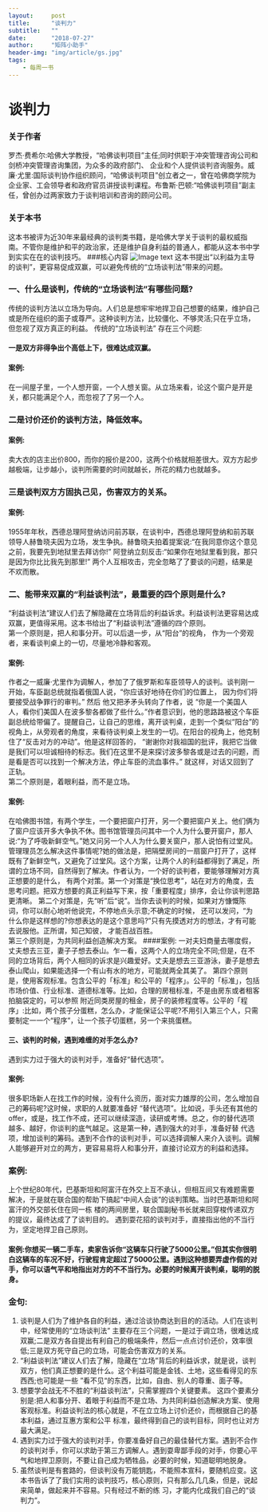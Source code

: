 ```yaml
---
layout:     post
title:      "谈判力"
subtitle:   ""
date:       "2018-07-27"
author:     "矩阵小助手"
header-img: "img/article/gs.jpg"
tags:
    - 每周一书
---
```


# 谈判力


### 关于作者
罗杰·费希尔:哈佛⼤学教授，“哈佛谈判项目”主任;同时供职于冲突管理咨询公司和剑桥冲突管理咨询集团，为众多的政府部门、 企业和个人提供谈判咨询服务。威廉·尤里:国际谈判协作组织顾问，“哈佛谈判项⽬”创⽴者之一，曾在哈佛商学院为企业家、⼯会领导者和政府官员讲授谈判课程。布鲁斯·巴顿:“哈佛谈判项⽬”副主任，曾创办过两家致力于谈判培训和咨询的顾问公司。
### 关于本书
这本书被评为近30年来最经典的谈判类书籍，是哈佛⼤学关于谈判的最权威指南。不管你是维护和平的政治家，还是维护自身利益的普通人，都能从这本书中学到实实在在的谈判技巧。
###核⼼内容
![Image text](http://p9n1bl5yn.bkt.clouddn.com/WX20180720-163106@2x.png)
这本书提出“以利益为主导的谈判”，更容易促成双赢，可以避免传统的“⽴场谈判法”带来的问题。
### ⼀、什么是谈判，传统的“⽴场谈判法”有哪些问题?
传统的谈判方法以立场为导向。⼈们总是想牢牢地捍卫⾃己想要的结果，维护⾃己或是所在组织的⾯子或尊严。这种谈判⽅法，比较僵化、不够灵活;只在乎立场，但忽视了双⽅真正的利益。
传统的“⽴场谈判法” 存在三个问题:
#### ⼀是双⽅⾮得争出个⾼低上下，很难达成双赢。
#### 案例:
在⼀间屋⼦里，⼀个⼈想开窗，⼀个人想关窗。从⽴场来看，论这个窗户是开是关，都只能满⾜个人，⽽忽视了了另一个人。
### 二是讨价还价的谈判⽅法，降低效率。
#### 案例:
卖大⾐的店主出价800，⽽你的报价是200，这两个价格就相差很大。双⽅方起步越极端，让步越小，谈判所需要的时间就越长，所花的精力也就越多。
### 三是谈判双⽅方固执⼰见，伤害双方的关系。
#### 案例:
1955年年秋，⻄德总理阿登纳访问前苏联，在谈判中，⻄德总理阿登纳和前苏联领导人赫鲁晓夫因为⽴场，发⽣争执。赫鲁晓夫拍着提案说:“在我同意你这个意见之前，我要先到地狱⾥去拜访你!” 阿登纳⽴刻反击:“如果你在地狱里看到我，那只是因为你⽐比我先到那里!” 两个⼈互相攻击，完全忽略了了要谈的问题，结果是不欢⽽散。
### 二、能带来双赢的“利益谈判法”，最重要的四个原则是什么?
“利益谈判法”建议人们去了解隐藏在⽴场背后的利益诉求。利益谈判法更容易达成双赢，更值得采用。这本书给出了“利益谈判法”遵循的四个原则。<br>
第一个原则是，把⼈和事分开。可以后退一步，从“阳台”的视角， 作为⼀个旁观者，来看谈判桌上的一切，尽量地冷静和客观。
#### 案例:
作者之一威廉·尤⾥作为调解⼈，参加了了俄罗斯和⻋臣领导⼈的谈判。谈判刚一开始，⻋臣副总统就指着俄国人说，“你应该好地待在你们的位置上， 因为你们将要接受战争罪行的审判。” 然后 他⼜把⽭矛头转向了作者，说 “你是一个美国⼈人，看你们美国人在波多黎各都做了些什么。”作者意识到，他的思路路被这个⻋臣副总统给带偏了。提醒⾃己，让⾃己的思维，离开谈判桌，⾛到一个类似“阳台”的视角上，从旁观者的⻆度，来看待谈判桌上发⽣的⼀切。在阳台的视角上，他克制住了“反击对⽅的冲动”。他是这样回答的， “谢谢你对我祖国的批评，我把它当做是我们可以坦诚相待的标志。我们在这里不是来探讨波多黎各或是过去的问题，⽽是看是否可以找到一个解决方法，停止⻋臣的流⾎事件。” 就这样，对话又回到了正轨。<br>
第二个原则是，着眼利益，⽽不是⽴场。
#### 案例:
在哈佛图书馆，有两个学生，⼀个要把窗户打开，另⼀个要把窗户关上。他们俩为了窗户应该开多⼤争执不休。图书馆管理员问其中⼀个人为什么要开窗户，那人说:“为了呼吸新鲜空气。”她又问另一个⼈人为什么要关窗户，那⼈说怕有过堂风。管理理员怎么解决这件事情呢?她的做法是，把隔壁房间的一扇窗户打开了，这样既有了新鲜空气，⼜避免了过堂风。这个⽅案，让两个人的利益都得到了满足，所谓的⽴场不同，⾃然得到了解决。作者认为，⼀个好的谈判者，要能够理解对方真正想要的是什么， 有两个对策。第⼀个对策是“换位思考”，站在对⽅的⻆度，去思考问题。把双方想要的真正利益写下来，按「重要程度」排序，会让你谈判思路更清晰。
第二个对策是，先“听”后“说”。当你去谈判的时候，如果对⽅慷慨陈词，你可以耐⼼地听他说完，不停地点头示意;不确定的时候， 还可以发问，“为什么你是这样想的?你想表达的是这个意思吗?”只有先摸透对⽅的想法，才有可能去说服他。正所谓，知己知彼， 才能百战百胜。<br>
第三个原则是，为共同利益创造解决方案。 
####案例:
⼀对夫妇商量去哪度假，丈夫想去三亚，妻⼦子想去泰山。乍一看，这两个人的⽴场完全不同;但是，在不同的⽴场背后，两个人相同的诉求是兴趣爱好。丈夫是想去三亚游泳，妻⼦是想去泰山爬山，如果能选择⼀个有⼭有⽔的地方，可能就两全其美了。
第四个原则是，使用客观标准。包含公平的「标准」和公平的「程序」。公平的「标准」，包括市场价值、行业标准、道德标准等。⽐如，合理的房租标准，不是由房东或者租客拍脑袋定的，可以参照 附近同类房屋的租金，房子的装修程度等。公平的「程序」:比如，两个孩子分蛋糕，怎么办，才能保证公平呢?不用引⼊第三个人，只需要制定⼀一个“程序”，让一个孩⼦切蛋糕，另一个来挑蛋糕。
#### 三、谈判的时候，遇到难缠的对⼿怎么办?
遇到实力过于强大的谈判对手，准备好“替代选项”。
#### 案例:
很多职场新人在找工作的时候，没有什么资历，⾯对实力雄厚的公司，怎么增加⾃己的筹码呢?这时候，求职的⼈就要准备好 “替代选项”。⽐如说，⼿头还有其他的offer，或是，找⼯作不成，还可以继续深造，读研或考博。总之，你的替代选项越多、越好，你谈判的底⽓越足。这是第⼀种，遇到强⼤的对手，准备好替
代选项，增加谈判的筹码。遇到不合作的谈判对手，可以选择调解⼈来介⼊谈判。调解⼈能够避开对立的两⽅，更容易易将人和事分开，直接讨论双方的利益和选择。
### 案例:
上个世纪80年代，巴基斯坦和阿富汗在外交上互不承认，但相互间又有难题需要解决，于是就在联合国的帮助下搞起“中间人会谈”的谈判策略。当时巴基斯坦和阿富汗的外交部长住在同⼀栋 楼的两间房里，联合国副秘书⻓就来回穿梭传递双方的提议，最终达成了了谈判目的。
遇到耍花招的谈判对手，直接指出他的不当行为，坚定地捍卫⾃己原则。
#### 案例:你想买一辆二⼿车，卖家告诉你“这辆⻋只⾏驶了5000公里。”但其实你很明⽩这辆车的⻋况不好，行驶程肯定超过了5000公里。遇到这种想要弄虚作假的对手，你可以语⽓平和地指出对方的不不当行为。必要的时候离开谈判桌，聪明的脱身。
### ⾦句:
1. 谈判是人们为了维护各⾃的利益，通过洽谈协商达到目的的活动。人们在谈判中，经常使用的“⽴场谈判法” 主要存在三个问题，⼀是过于调⽴场，很难达成双赢;⼆是双方各自提出有利自己的极端条件，然后一点点讨价还价，效率很低;三是双⽅死守⾃己的立场，可能会伤害双⽅的关系。
2. “利益谈判法”建议人们去了解，隐藏在“⽴场”背后的利益诉求，就是说，谈判双方，他们真正想要的是什么。这个利益可能是金钱、土地，这些看得⻅的东⻄西;也可能是⼀些 ”看不见“的东西，⽐如，⾃由、别人的尊重、⾯⼦等。
3. 想要学会战⽆不不胜的“利益谈判法”，只需掌握四个关键要素。 这四个要素分别是:把人和事分开、着眼于利益⽽不是⽴场、为共同利益创造解决方案、使⽤客观标准。利益谈判法的核心就是，不在⽴立场上讨价还价，⽽根据⾃己的基本利益，通过互惠方案和公平 标准，最终得到⾃己的谈判⽬标，同时也让对方最大满足。
4. 遇到实力过于强大的谈判对手，你要准备好⾃己的最佳替代⽅案。遇到不合作的谈判对手，你可以求助于第三方调解人。遇到耍卑鄙⼿段的对手，你要⼼平气和地捍卫原则，不要让⾃己成为牺牲品，必要的时候，知道聪明地脱身。
5. 虽然谈判是有套路的，但谈判没有万能钥匙，不能照本宣科，要随机应变。这本书告诉了了我们实⽤的谈判技巧，核⼼原则，只有那么⼏几条，但是，说起来简单，做起来并不容易。只有经过不断的练 习，才能内化成我们⾃己的“谈判力“。